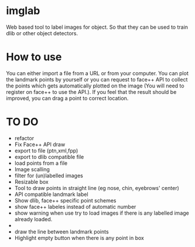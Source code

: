 # imglab
Web based tool to label images for object. So that they can be used to train dlib or other object detectors.


# How to use
You can either import a file from a URL or from your computer. You can plot the landmark points by yourself or you can request to face++ API to collect the points which gets automatically plotted on the image (You will need to register on face++ to use the API.). If you feel that the result should be improved, you can drag a point to correct location.



# TO DO
* refactor
* Fix Face++ API draw
* export to file (ptn,xml,fpp)
* export to dlib compatible file
* load points from a file
* Image scalling
* filter for (un)labelled images
* Resizable box
* Tool to draw points in straight line (eg nose, chin, eyebrows' center)
* API compatible landmark label
* Show dlib, face++ specific point schemes
* show face++ labeles instead of automatic number
* show warning when use try to load images if there is any labelled image already loaded.
* 
* draw the line between landmark points
* Highlight empty button when there is any point in box